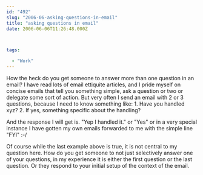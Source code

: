 ```yaml
---
id: "492"
slug: "2006-06-asking-questions-in-email"
title: "asking questions in email"
date: 2006-06-06T11:26:48.000Z



tags:

  - "Work"
---
```

<div class="sqs-html-content">
  <p>How the heck do you get someone to answer more than one question in an email?  I have read lots of email ettiquite articles, and I pride myself on concise emails that tell you something simple, ask a question or two or delegate some sort of action.  But very often I send an email with 2 or 3 questions, because I need to know something like:
1. Have you handled xyz?
2. If yes, something specific about the handling?</p>
<p>And the response I will get is.  "Yep I handled it." or "Yes" or in a very special instance I have gotten my own emails forwarded to me with the simple line "FYI"  :-/</p>
<p>Of course while the last example above is true, it is not central to my question here.  How do you get someone to not just selectively answer one of your questions, in my experience it is either the first question or the last question.  Or they respond to your initial setup of the context of the email.</p>
</div>

